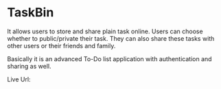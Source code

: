 # TaskBin

It allows users to store and share plain task online. Users can choose whether to public/private their task. They can also share these tasks with other users or their friends and family.

Basically it is an advanced To-Do list application with authentication and sharing as well.

Live Url:
